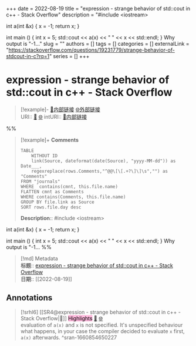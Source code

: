 +++ 
date = 2022-08-19
title = "expression - strange behavior of std::cout in c++ - Stack Overflow"
description = "#include &lt;iostream&gt;

int a(int &amp;x) {
    x = -1;
    return x;
}

int main () {
    int x = 5;
    std::cout &lt;&lt; a(x) &lt;&lt; " " &lt;&lt; x &lt;&lt; std::endl;
}
Why output is "-1..."
slug = ""
authors = []
tags = []
categories = []
externalLink = "https://stackoverflow.com/questions/19231779/strange-behavior-of-stdcout-in-c?rq=1"
series = []
+++

# expression - strange behavior of std::cout in c++ - Stack Overflow

> [!example]- [🧷内部链接](<http://localhost:7026/unread/4>) [🌐外部链接](<>)    
> URI:: [🧷](<http://localhost:7026/unread/4>) [🌐](<>) 
> intURI:: [🧷内部链接](<http://localhost:7026/reading/4>)

%%
> [!example]+ **Comments**  
> ```dataview
> TABLE 
>     WITHOUT ID
>     link(Source, dateformat(date(Source), "yyyy-MM-dd")) as Date___, 
>     regexreplace(rows.Comments,"^@@\[\[.+?\]\]\s","") as "Comments"
> FROM "journals"
> WHERE  contains(cmnt, this.file.name)
> FLATTEN cmnt as Comments
> WHERE contains(Comments, this.file.name)
> GROUP BY file.link as Source
> SORT rows.file.day desc
> ```
>  **Description**:: #include &lt;iostream&gt;

int a(int &amp;x) {
    x = -1;
    return x;
}

int main () {
    int x = 5;
    std::cout &lt;&lt; a(x) &lt;&lt; " " &lt;&lt; x &lt;&lt; std::endl;
}
Why output is "-1...
%%

> [!md] Metadata  
> **标题**:: [expression - strange behavior of std::cout in c++ - Stack Overflow](https://stackoverflow.com/questions/19231779/strange-behavior-of-stdcout-in-c?rq=1)  
> **日期**:: [[2022-08-19]]  

## Annotations


> [!srhl6] [[SR4@expression - strange behavior of std::cout in c++ - Stack Overflow|📄]] <mark style="background-color: #ffb7da">Highlights</mark> [🧷](<http://localhost:7026/unread/4#id=1660854650227>) [🌐](<#id=1660854650227>)   
> evaluation of `a(x)` and `x` is not specified. It's unspecified behaviour what happens, in your case the compiler decided to evaluate `x` first, `a(x)` afterwards.
> ^sran-1660854650227

